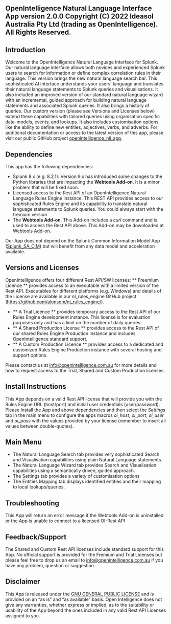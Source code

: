 OpenIntelligence Natural Language Interface App version 2.0.0
Copyright (C) 2022 Ideasol Australia Pty Ltd (trading as OpenIntelligence). All Rights Reserved. 
---

## Introduction
Welcome to the OpenIntelligence Natural Language Interface for Splunk.
Our natural language interface allows both novices and experienced Splunk users to search for information or define complex correlation rules in their language. 
This version brings the new natural language search bar.  This sophisticated AI interface understands your users' language and translates their natural language statements to Splunk queries and visualisations.  It also included an improved version of our standard natural language wizard with an incremental, guided approach for building natural language statements and associated Splunk queries. It also brings a history of queries.
Our custom version (please see Versions and Licenses below) extend these capabilities with tailored queries using organisation specific data-models, events, and lookups.  It also includes customisation options like the ability to define new entities, adjectives, verbs, and adverbs.
For additional documentation or access to the latest version of this app, please visit our public GitHub project [openintelligence_nli_app](https://github.com/alonsom/openintelligence_nli_app).

## Dependencies
This app has the following dependencies:
- Splunk 8.x  (e.g. 8.2.1). Version 9.x has introduced some changes to the Python libraries that are impacting the **Webtools Add-on**. It is a minor problem that will be fixed soon.
- Licensed access to the Rest API of an OpenIntelligence Natural Language Rules Engine instance. This REST API provides access to our sophisticated Rules Engine and its capability to translate natural language statements to Splunk queries. You could always start with the fremium version 
- The **Webtools Add-on**. This Add-on includes a *curl* command and is used to access the Rest API above. This Add-on may be downloaded at [Webtools Add-on](https://splunkbase.splunk.com/app/4146).

Our App does not depend on the Splunk Common Information Model App ([Splunk_SA_CIM](https://splunkbase.splunk.com/app/1621/)) but will benefit from any data model and acceleration available.

## Versions and Licenses
OpenIntelligence offers four different Rest API/SW licenses:
** Freemium Licence ** provides access to an executable with a limited version of the Rest API. Executables for different platforms (e.g. Windows) and details of the License are available in our nl_rules_engine GitHub project (https://github.com/alonsom/nl_rules_engine/).
- ** A Trial Licence ** provides temporary access to the Rest API of our Rules Engine development instance. This license is for evaluation purposes only and has a limit on the number of daily queries.
- ** A Shared Production License ** provides access to the Rest API of our shared Rules Engine Production instance and includes OpenIntelligence standard support. 
- ** A Custom Production Licence ** provides access to a dedicated and customized Rules Engine Production instance with several hosting and support options.
  
Please contact us at info@openintelligence.com.au for more details and how to request access to the Trial, Shared and Custom Production licenses.

## Install Instructions
This App depends on a valid Rest API license that will provide you with the Rules Engine URL (host/port) and initial user credentials (user/password).
Please Install the App and above dependencies and then select the *Settings* tab in the main menu to configure the apps macros *oi_host*, *oi_port*, *oi_user* and *oi_pass* with the values provided by your license (remember to insert all values between double-quotes).

## Main Menu
- The Natural Language Search tab provides very sophisticated Search and Visualisation capabilities using plain Natural Language statements.
- The Natural Language Wizard tab provides Search and Visualisation capabilities using a semantically driven, guided approach.
- The Settings tab provides a variety of customisation options
- The Entities Mapping tab displays identified entities and their mapping to local lookups/queries.

## Troubleshooting
This App will return an error message if the Webtools Add-on is uninstalled or the App is unable to connect to a licensed OI-Rest API

## Feedback/Support
The Shared and Custom Rest API licenses include standard support for this App. 
No official support is provided for the Fremium and Trial Licenses but please feel free to drop us an email to info@openintelligence.com.au if you have any problem, question or suggestion.

## Disclaimer
This App is released under the [GNU GENERAL PUBLIC LICENSE](https://www.gnu.org/licenses/gpl-3.0.html) and is provided on an “as is” and “as available” basis. 
Open Intelligence does not give any warranties, whether express or implied, as to the suitability or usability of the App beyond the ones included in any valid Rest API Licenses assigned to you.
